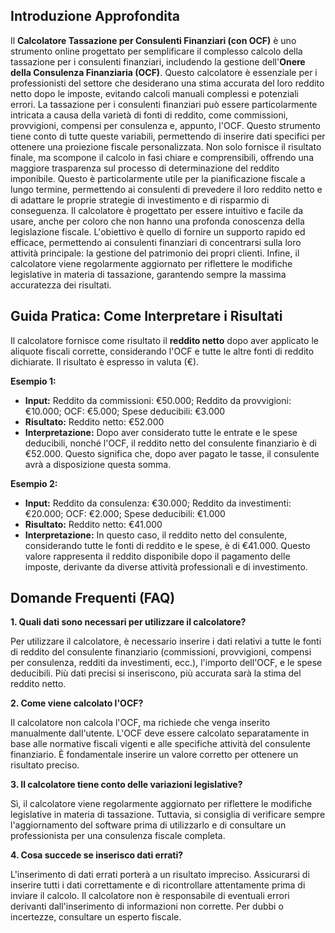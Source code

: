 ## Introduzione Approfondita

Il **Calcolatore Tassazione per Consulenti Finanziari (con OCF)** è uno strumento online progettato per semplificare il complesso calcolo della tassazione per i consulenti finanziari, includendo la gestione dell'**Onere della Consulenza Finanziaria (OCF)**.  Questo calcolatore è essenziale per i professionisti del settore che desiderano una stima accurata del loro reddito netto dopo le imposte, evitando calcoli manuali complessi e potenziali errori.  La tassazione per i consulenti finanziari può essere particolarmente intricata a causa della varietà di fonti di reddito, come commissioni, provvigioni, compensi per consulenza e, appunto, l'OCF.  Questo strumento tiene conto di tutte queste variabili, permettendo di inserire dati specifici per ottenere una proiezione fiscale personalizzata.  Non solo fornisce il risultato finale, ma scompone il calcolo in fasi chiare e comprensibili, offrendo una maggiore trasparenza sul processo di determinazione del reddito imponibile.  Questo è particolarmente utile per la pianificazione fiscale a lungo termine, permettendo ai consulenti di prevedere il loro reddito netto e di adattare le proprie strategie di investimento e di risparmio di conseguenza.  Il calcolatore è progettato per essere intuitivo e facile da usare, anche per coloro che non hanno una profonda conoscenza della legislazione fiscale.  L'obiettivo è quello di fornire un supporto rapido ed efficace, permettendo ai consulenti finanziari di concentrarsi sulla loro attività principale: la gestione del patrimonio dei propri clienti.  Infine, il calcolatore viene regolarmente aggiornato per riflettere le modifiche legislative in materia di tassazione, garantendo sempre la massima accuratezza dei risultati.


## Guida Pratica: Come Interpretare i Risultati

Il calcolatore fornisce come risultato il **reddito netto** dopo aver applicato le aliquote fiscali corrette, considerando l'OCF e tutte le altre fonti di reddito dichiarate.  Il risultato è espresso in valuta (€).

**Esempio 1:**

- **Input:** Reddito da commissioni: €50.000; Reddito da provvigioni: €10.000; OCF: €5.000; Spese deducibili: €3.000
- **Risultato:** Reddito netto: €52.000
- **Interpretazione:** Dopo aver considerato tutte le entrate e le spese deducibili, nonché l'OCF, il reddito netto del consulente finanziario è di €52.000. Questo significa che, dopo aver pagato le tasse, il consulente avrà a disposizione questa somma.

**Esempio 2:**

- **Input:** Reddito da consulenza: €30.000; Reddito da investimenti: €20.000; OCF: €2.000; Spese deducibili: €1.000
- **Risultato:** Reddito netto: €41.000
- **Interpretazione:**  In questo caso, il reddito netto del consulente, considerando tutte le fonti di reddito e le spese, è di €41.000.  Questo valore rappresenta il reddito disponibile dopo il pagamento delle imposte, derivante da diverse attività professionali e di investimento.


## Domande Frequenti (FAQ)

**1.  Quali dati sono necessari per utilizzare il calcolatore?**

Per utilizzare il calcolatore, è necessario inserire i dati relativi a tutte le fonti di reddito del consulente finanziario (commissioni, provvigioni, compensi per consulenza, redditi da investimenti, ecc.), l'importo dell'OCF, e le spese deducibili.  Più dati precisi si inseriscono, più accurata sarà la stima del reddito netto.

**2.  Come viene calcolato l'OCF?**

Il calcolatore non calcola l'OCF, ma richiede che venga inserito manualmente dall'utente.  L'OCF deve essere calcolato separatamente in base alle normative fiscali vigenti e alle specifiche attività del consulente finanziario.  È fondamentale inserire un valore corretto per ottenere un risultato preciso.

**3.  Il calcolatore tiene conto delle variazioni legislative?**

Sì, il calcolatore viene regolarmente aggiornato per riflettere le modifiche legislative in materia di tassazione.  Tuttavia, si consiglia di verificare sempre l'aggiornamento del software prima di utilizzarlo e di consultare un professionista per una consulenza fiscale completa.

**4.  Cosa succede se inserisco dati errati?**

L'inserimento di dati errati porterà a un risultato impreciso.  Assicurarsi di inserire tutti i dati correttamente e di ricontrollare attentamente prima di inviare il calcolo.  Il calcolatore non è responsabile di eventuali errori derivanti dall'inserimento di informazioni non corrette.  Per dubbi o incertezze, consultare un esperto fiscale.
